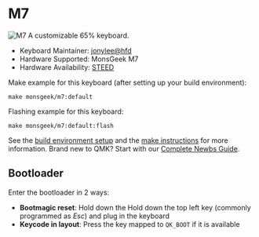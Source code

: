 # M7
![M7](image-1.png)
A customizable 65% keyboard.

* Keyboard Maintainer: [jonylee@hfd](https://github.com/jonylee1986)
* Hardware Supported: MonsGeek M7
* Hardware Availability: [STEED](https://steed.sg/products/smk82)

Make example for this keyboard (after setting up your build environment):

    make monsgeek/m7:default

Flashing example for this keyboard:

    make monsgeek/m7:default:flash
    
See the [build environment setup](https://docs.qmk.fm/#/getting_started_build_tools) and the [make instructions](https://docs.qmk.fm/#/getting_started_make_guide) for more information. Brand new to QMK? Start with our [Complete Newbs Guide](https://docs.qmk.fm/#/newbs).

## Bootloader

Enter the bootloader in 2 ways:

* **Bootmagic reset**: Hold down the Hold down the top left key (commonly programmed as *Esc*) and plug in the keyboard
* **Keycode in layout**: Press the key mapped to `QK_BOOT` if it is available
